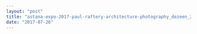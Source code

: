 ```yaml
---
layout: "post"
title: "astana-expo-2017-paul-raftery-architecture-photography_dezeen_2364_col_13"
date: "2017-07-26"
---
```


